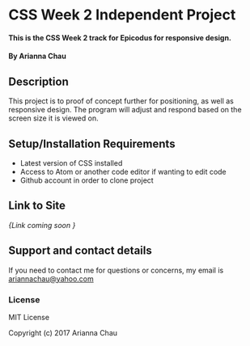 # CSS Week 2 Independent Project

#### This is the CSS Week 2 track for Epicodus for responsive design.

#### By Arianna Chau

## Description

This project is to proof of concept further for positioning, as well as responsive design. The program will adjust and respond based on the screen size it is viewed on.

## Setup/Installation Requirements

* Latest version of CSS installed
* Access to Atom or another code editor if wanting to edit code
* Github account in order to clone project

## Link to Site

_{Link coming soon }_

## Support and contact details

If you need to contact me for questions or concerns, my email is ariannachau@yahoo.com

### License

MIT License

Copyright (c) 2017 Arianna Chau
